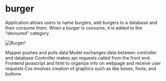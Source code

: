 # burger

Application allows users to name burgers, add burgers to a database and then consume them. When a burger is consume, it is added to the "devoured" category.

![Burger!](/public/assets/application.png)



Mapper pushes and pulls data 
Model exchanges data between controller and database
Controller makes api requests called from the front end 
Frontend javascript and html to organize info on webpage and receive user requests 
Css involves creation of graphics such as like boxes, fonts, and buttons

